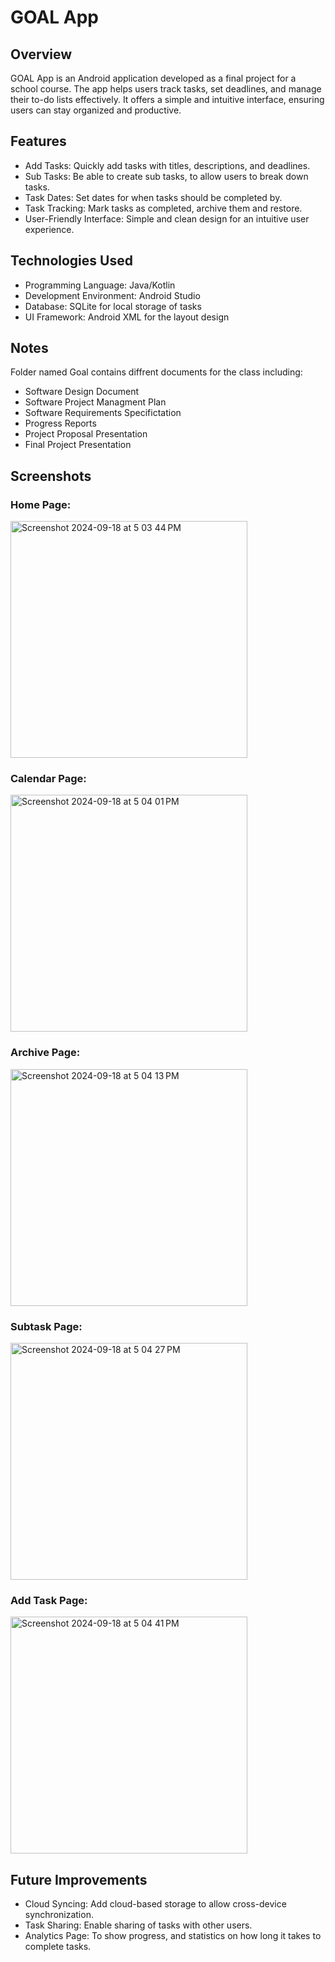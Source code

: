 # GOAL App
## Overview
GOAL App is an Android application developed as a final project for a school course. The app helps users track tasks, set deadlines, and manage their to-do lists effectively. It offers a simple and intuitive interface, ensuring users can stay organized and productive.

## Features
* Add Tasks: Quickly add tasks with titles, descriptions, and deadlines.
* Sub Tasks: Be able to create sub tasks, to allow users to break down tasks.
* Task Dates: Set dates for when tasks should be completed by.
* Task Tracking: Mark tasks as completed, archive them and restore.
* User-Friendly Interface: Simple and clean design for an intuitive user experience.

## Technologies Used
* Programming Language: Java/Kotlin
* Development Environment: Android Studio
* Database: SQLite for local storage of tasks
* UI Framework: Android XML for the layout design

## Notes
Folder named Goal contains diffrent documents for the class including:
* Software Design Document
* Software Project Managment Plan
* Software Requirements Specifictation
* Progress Reports  
* Project Proposal Presentation
* Final Project Presentation

## Screenshots
### Home Page:
<img width="379" alt="Screenshot 2024-09-18 at 5 03 44 PM" src="https://github.com/user-attachments/assets/68f30296-24f8-46ba-80d1-1f49cb012960">

### Calendar Page:
<img width="379" alt="Screenshot 2024-09-18 at 5 04 01 PM" src="https://github.com/user-attachments/assets/c8eb8eb3-d21d-4ea3-9132-a8baa89548d8">

### Archive Page:
<img width="379" alt="Screenshot 2024-09-18 at 5 04 13 PM" src="https://github.com/user-attachments/assets/234883af-0179-432d-abfd-ecb90ffb4ede">

### Subtask Page:
<img width="379" alt="Screenshot 2024-09-18 at 5 04 27 PM" src="https://github.com/user-attachments/assets/02ae9c42-96ab-427f-bd58-46ef59eb7fa9">

### Add Task Page:
<img width="379" alt="Screenshot 2024-09-18 at 5 04 41 PM" src="https://github.com/user-attachments/assets/f06b1e3e-c93d-49da-8f18-6178c5dc6f7f">


## Future Improvements
* Cloud Syncing: Add cloud-based storage to allow cross-device synchronization.
* Task Sharing: Enable sharing of tasks with other users.
* Analytics Page: To show progress, and statistics on how long it takes to complete tasks.
